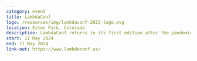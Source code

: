 ```yaml
---
category: event
title: LambdaConf
logo: /resources/img/lambdaconf-2023-logo.svg
location: Estes Park, Colorado
description: LambdaConf returns in its first edition after the pandemic, reimagined as a multi-disciplinary developer conference featuring thought-provoking, entertaining, and mind-blowing talks and workshops that will forever change the way you write software.
start: 11 May 2024
end: 17 May 2024
link-out: https://www.lambdaconf.us/
---
```

